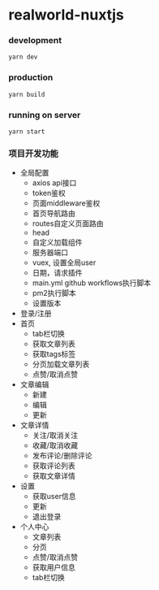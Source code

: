 # realworld-nuxtjs

### development
```
yarn dev
```

### production

```
yarn build
```

### running on server

```
yarn start
```

### 项目开发功能
- 全局配置
    - axios api接口
    - token鉴权
    - 页面middleware鉴权
    - 首页导航路由
    - routes自定义页面路由
    - head
    - 自定义加载组件
    - 服务器端口
    - vuex, 设置全局user
    - 日期，请求插件
    - main.yml github workflows执行脚本
    - pm2执行脚本
    - 设置版本
- 登录/注册
- 首页
    - tab栏切换
    - 获取文章列表
    - 获取tags标签
    - 分页加载文章列表
    - 点赞/取消点赞
- 文章编辑
    - 新建
    - 编辑
    - 更新
- 文章详情
    - 关注/取消关注
    - 收藏/取消收藏
    - 发布评论/删除评论
    - 获取评论列表
    - 获取文章详情
- 设置
    - 获取user信息
    - 更新
    - 退出登录
- 个人中心
    - 文章列表
    - 分页
    - 点赞/取消点赞
    - 获取用户信息
    - tab栏切换



